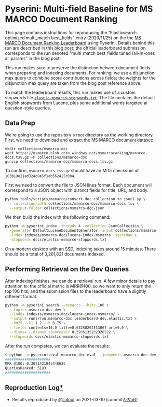 # Pyserini: Multi-field Baseline for MS MARCO Document Ranking

This page contains instructions for reproducing the "Elasticsearch optimized
multi_match best_fields" entry (2020/11/25) on the the [MS MARCO Document Ranking Leaderboard](https://microsoft.github.io/MSMARCO-Document-Ranking-Submissions/leaderboard/) using Pyserini.
Details behind this run are described in this [blog post](https://www.elastic.co/blog/improving-search-relevance-with-data-driven-query-optimization);
the official leaderboard submission corresponds to the run denoted "multi_match best_fields tuned (all-in-one): all
params" in the blog post.

This run makes sure to preserve the distinction between document fields when
preparing and indexing documents. For ranking, we use a disjunction max query to
combine score contributions across fields; the weights for the disjunction max
query are taken from the blog post reference above.

To match the leaderboard results, this run makes use of a custom stopwords file
[`elastic-msmarco-stopwords.txt`](elastic-msmarco-stopwords.txt). The file contains the default English stopwords
from Lucene, plus some additional words targeted at question-style queries.

## Data Prep

We're going to use the repository's root directory as the working directory.
First, we need to download and extract the MS MARCO document dataset:

```
mkdir collections/msmarco-doc
wget https://msmarco.blob.core.windows.net/msmarcoranking/msmarco-docs.tsv.gz -P collections/msmarco-doc
gunzip collections/msmarco-doc/msmarco-docs.tsv.gz
```

To confirm, `msmarco-docs.tsv.gz` should have an MD5 checksum of `103b19e21ad324d8a5f1ab562425c0b4`.

First we need to convert the file to JSON lines format. Each document will
correspond to a JSON object with distinct fields for title, URL, and body:

```bash
python tools/scripts/msmarco/convert_doc_collection_to_jsonl.py \
  --collection-path collections/msmarco-doc/msmarco-docs.tsv \
  --output-folder collections/msmarco-doc-json
```

We then build the index with the following command:

```bash
python -m pyserini.index -threads 4 -collection JsonCollection \
  -generator DefaultLuceneDocumentGenerator -input collections/msmarco-doc-json/ \
  -index indexes/msmarco-doc/lucene-index-msmarco -storeRaw \
  -stopwords docs/elastic-msmarco-stopwords.txt
```

On a modern desktop with an SSD, indexing takes around 15 minutes.
There should be a total of 3,201,821 documents indexed.

## Performing Retrieval on the Dev Queries

After indexing finishes, we can do a retrieval run. A few minor details to pay
attention to: the official metric is MRR@100, so we want to only return the top
100 hits, and the submission files to the leaderboard have a slightly different
format.

```bash
python -m pyserini.search --msmarco --hits 100 \
  --topics msmarco-doc-dev \
  --index indexes/msmarco-doc/lucene-index-msmarco/ \
  --output runs/run.msmarco-doc.leaderboard-dev.elastic.txt \
  --bm25 --k1 1.2 --b 0.75 \
  --fields contents=10.0 title=8.63280262513067 url=0.0 \
  --dismax --dismax.tiebreaker 0.3936135232328522 \
  --stopwords docs/elastic-msmarco-stopwords.txt
```

After the run completes, we can evaluate the results:

```bash
$ python -m pyserini.eval.msmarco_doc_eval --judgments msmarco-doc-dev --run runs/run.msmarco-doc.leaderboard-dev.elastic.txt
#####################
MRR @100: 0.3071421845448626
QueriesRanked: 5193
#####################
```

## Reproduction Log[*](reproducibility.md)

+ Results reproduced by [@lintool](https://github.com/lintool) on 2021-03-10 (commit [`8d51d9`](https://github.com/castorini/pyserini/commit/8d51d9c2ebc0d39e37e3ccda63085de50d536fcb))
